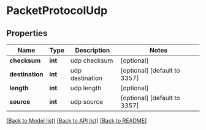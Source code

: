 # PacketProtocolUdp

## Properties
Name | Type | Description | Notes
------------ | ------------- | ------------- | -------------
**checksum** | **int** | udp checksum | [optional] 
**destination** | **int** | udp destination | [optional] [default to 3357]
**length** | **int** | udp length | [optional] 
**source** | **int** | udp source | [optional] [default to 3357]

[[Back to Model list]](../README.md#documentation-for-models) [[Back to API list]](../README.md#documentation-for-api-endpoints) [[Back to README]](../README.md)


